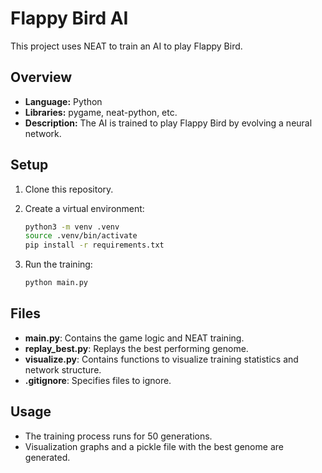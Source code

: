 # Flappy Bird AI

This project uses NEAT to train an AI to play Flappy Bird.

## Overview

- **Language:** Python  
- **Libraries:** pygame, neat-python, etc.
- **Description:** The AI is trained to play Flappy Bird by evolving a neural network.

## Setup

1. Clone this repository.
2. Create a virtual environment:

   ```zsh
   python3 -m venv .venv
   source .venv/bin/activate
   pip install -r requirements.txt
   ```

3. Run the training:

   ```bash
   python main.py
   ```

## Files

- **main.py**: Contains the game logic and NEAT training.
- **replay_best.py**: Replays the best performing genome.
- **visualize.py**: Contains functions to visualize training statistics and network structure.
- **.gitignore**: Specifies files to ignore.

## Usage

- The training process runs for 50 generations.
- Visualization graphs and a pickle file with the best genome are generated.
